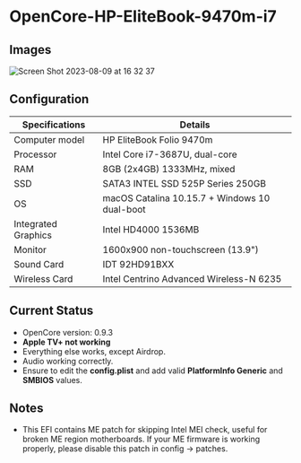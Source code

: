 # OpenCore-HP-EliteBook-9470m-i7

## Images

![Screen Shot 2023-08-09 at 16 32 37](https://github.com/hiimpiscean/OpenCore-HP-EliteBook-9470m-i7/assets/106610508/63b6320e-ee59-4e98-829c-f2d4723c7d18)

## Configuration

| Specifications | Details                                                  |
| ------------------- | ------------------------------------------- |
| Computer model      | HP EliteBook Folio 9470m      |
| Processor           | Intel Core i7-3687U, dual-core  |
| RAM                 | 8GB (2x4GB) 1333MHz, mixed |
| SSD                 | SATA3 INTEL SSD 525P Series 250GB |
| OS                  | macOS Catalina 10.15.7 + Windows 10 dual-boot|
| Integrated Graphics | Intel HD4000 1536MB      |
| Monitor             | 1600x900 non-touchscreen (13.9") |
| Sound Card          | IDT 92HD91BXX          |
| Wireless Card       | Intel Centrino Advanced Wireless-N 6235 |

## Current Status

- OpenCore version: 0.9.3
- **Apple TV+ not working**
- Everything else works, except Airdrop.
- Audio working correctly.
- Ensure to edit the **config.plist** and add valid  **PlatformInfo Generic** and **SMBIOS** values.

## Notes

- This EFI contains ME patch for skipping Intel MEI check, useful for broken ME region motherboards. If your ME firmware is working properly, please disable this patch in config -> patches.
